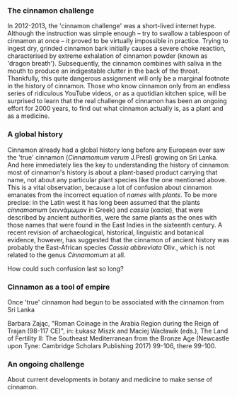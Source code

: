 <param ve-config
	title="Cinnamon: two thousand years of botanical disambiguation"
	banner="https://github.com/JSTOR-Labs/plant-humanities/raw/master/images/cinnamon_banner_image.jpg"
	layout="vtl"
	num-maps="0"
	num-images="0"
	num-specimens="0"
	num-primary-sources="0"
	author="Wouter Klein">

### The cinnamon challenge

In 2012-2013, the 'cinnamon challenge' was a short-lived internet hype. Although the instruction was simple enough – try to swallow a tablespoon of cinnamon at once – it proved to be virtually impossible in practice. Trying to ingest dry, grinded cinnamon bark initially causes a severe choke reaction, characterised by extreme exhalation of cinnamon powder (known as 'dragon breath'). Subsequently, the cinnamon combines with saliva in the mouth to produce an indigestable clutter in the back of the throat. Thankfully, this <span url="https://doi.org/10.1542/peds.2012-3418">quite dangerous assignment</span> will only be a marginal footnote in the history of cinnamon. Those who know cinnamon only from an endless series of ridiculous YouTube videos, or as a quotidian kitchen spice, will be surprised to learn that the real challenge of cinnamon has been an ongoing effort for 2000 years, to find out what cinnamon actually is, as a plant and as a medicine.

### A global history

Cinnamon already had a global history long before any European ever saw the 'true' cinnamon (_Cinnamomum verum_ J.Presl) growing on Sri Lanka. And here immediately lies the key to understanding the history of cinnamon: most of cinnamon's history is about a plant-based product carrying that name, not about any particular plant species like the one mentioned above. This is a vital observation, because a lot of confusion about cinnamon emanates from the incorrect equation of _names_ with _plants_. To be more precise: in the Latin west it has long been assumed that the plants _cinnamomum_ (κιννάμωμον in Greek) and _cassia_ (κασία), that were described by ancient authorities, were the same plants as the ones with those names that were found in the East Indies in the sixteenth century. A recent revision of archaeological, historical, linguistic and botanical evidence, however, has suggested that the cinnamon of ancient history was probably the East-African species _Cassia abbreviata_ Oliv., which is not related to the genus _Cinnamomum_ at all.

How could such confusion last so long?

### Cinnamon as a tool of empire
Once 'true' cinnamon had begun to be associated with the cinnamon from Sri Lanka

Barbara Zając, "Roman Coinage in the Arabia Region during the Reign of Trajan (98-117 CE)", in: Łukasz Miszk and Maciej Wacławik (eds.), The Land of Fertility II: The Southeast Mediterranean from the Bronze Age (Newcastle upon Tyne: Cambridge Scholars Publishing 2017) 99-106, there 99-100.

### An ongoing challenge
About current developments in botany and medicine to make sense of cinnamon.
<!--stackedit_data:
eyJoaXN0b3J5IjpbLTEyNzgzMzQ1MTYsNzg2Njg5MDkyLC0xMj
AxNTYxMjEzLDEwMzQ2ODMzMjQsLTEwMTExODI5NjYsLTIxMzU3
MDIyMjAsLTc3NjU4MDQyMyw3ODU3OTM0NDIsMTczMDIxMTQ1Ni
w3MTc3MzA2ODMsLTM1NzcwOTIwMSwxNzYxOTE4NzI1LC0xMjI0
ODE3NDQ0LC0xMDY1NDkzNzM0LDQ4MjYyNzcyOCwyMDg5MzM3NT
Q4LC03OTAyNDQzNTFdfQ==
-->